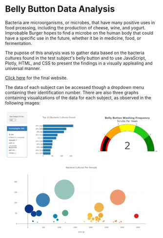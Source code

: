 # Belly Button Data Analysis

Bacteria are microorganisms, or microbes, that have many positive uses in food prcessing, including the production of cheese, wine, and yogurt. Improbable Burger hopes to find a microbe on the human body that could have a specific use in the future, whether it be in medicine, food, or fermentation. 

The pupose of this analysis was to gather data based on the bacteria cultures found in the test subject's belly button and to use JavaScript, Plotly, HTML, and CSS to present the findings in a visually applealing and universal manner. 

[Click here](https://maureen220.github.io/plotly_deploy/) for the final website. 

The data of each subject can be accessed though a dropdown menu containing their identification number. There are also three graphs containing visualizations of the data for each subject, as observed in the following images: 

![page_1.png](images/page_1.png)

![page_2.png](images/page_2.png)